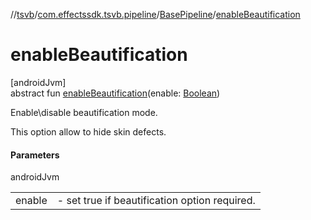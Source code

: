 //[tsvb](../../../index.md)/[com.effectssdk.tsvb.pipeline](../index.md)/[BasePipeline](index.md)/[enableBeautification](enable-beautification.md)

# enableBeautification

[androidJvm]\
abstract fun [enableBeautification](enable-beautification.md)(enable: [Boolean](https://kotlinlang.org/api/latest/jvm/stdlib/kotlin/-boolean/index.html))

Enable\disable beautification mode.

This option allow to hide skin defects.

#### Parameters

androidJvm

| | |
|---|---|
| enable | -     set true if beautification option required. |
